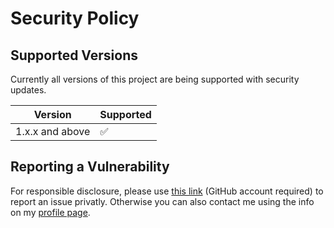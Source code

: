 # Security Policy

## Supported Versions

Currently all versions of this project are
being supported with security updates.

| Version         | Supported          |
| --------------- | ------------------ |
| 1.x.x and above | :white_check_mark: |

## Reporting a Vulnerability

For responsible disclosure, please use [this link](https://github.com/thomasleplus/xee/security/advisories/new) (GitHub account required) to report an issue privatly. Otherwise you can also contact me using the info on my [profile page](https://github.com/thomasleplus).
